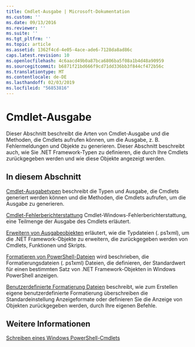 ```yaml
---
title: Cmdlet-Ausgabe | Microsoft-Dokumentation
ms.custom: ''
ms.date: 09/13/2016
ms.reviewer: ''
ms.suite: ''
ms.tgt_pltfrm: ''
ms.topic: article
ms.assetid: 1362f4cd-4e05-4ace-ade6-7128da8ad86c
caps.latest.revision: 10
ms.openlocfilehash: 4c6aacd49b0a87bca6806ba5f08a1b4d48a90959
ms.sourcegitcommit: b6871f21bd666f9cd71dd336bb3f844cf472b56c
ms.translationtype: MT
ms.contentlocale: de-DE
ms.lasthandoff: 02/03/2019
ms.locfileid: "56853816"
---
```

# <a name="cmdlet-output"></a>Cmdlet-Ausgabe

Dieser Abschnitt beschreibt die Arten von Cmdlet-Ausgabe und die Methoden, die Cmdlets aufrufen können, um die Ausgabe, z. B. Fehlermeldungen und Objekte zu generieren. Dieser Abschnitt beschreibt auch, wie Sie .NET Framework-Typen zu definieren, die durch Ihre Cmdlets zurückgegeben werden und wie diese Objekte angezeigt werden.

## <a name="in-this-section"></a>In diesem Abschnitt

[Cmdlet-Ausgabetypen](./types-of-cmdlet-output.md) beschreibt die Typen und Ausgabe, die Cmdlets generiert werden können und die Methoden, die Cmdlets aufrufen, um die Ausgabe zu generieren.

[Cmdlet-Fehlerberichterstattung](./cmdlet-error-reporting.md) Cmdlet-Windows-Fehlerberichterstattung, eine Teilmenge der Ausgabe des Cmdlets erläutert.

[Erweitern von Ausgabeobjekten](./extending-output-objects.md) erläutert, wie die Typdateien (. ps1xml), um die .NET Framework-Objekte zu erweitern, die zurückgegeben werden von Cmdlets, Funktionen und Skripts.

[Formatieren von PowerShell-Dateien](../format/powershell-formatting-files.md) wird beschrieben, die Formatierungsdateien (. ps1xml) Dateien, die definieren, der Standardwert für einen bestimmten Satz von .NET Framework-Objekten in Windows PowerShell anzeigen.

[Benutzerdefinierte Formatierung Dateien](./custom-formatting-files.md) beschreibt, wie zum Erstellen eigene benutzerdefinierte Formatierung überschreiben die Standardeinstellung Anzeigeformate oder definieren Sie die Anzeige von Objekten zurückgegeben werden, durch Ihre eigenen Befehle.

## <a name="see-also"></a>Weitere Informationen

[Schreiben eines Windows PowerShell-Cmdlets](./writing-a-windows-powershell-cmdlet.md)
